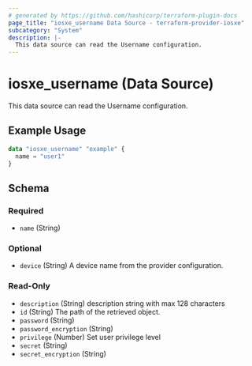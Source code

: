 ```yaml
---
# generated by https://github.com/hashicorp/terraform-plugin-docs
page_title: "iosxe_username Data Source - terraform-provider-iosxe"
subcategory: "System"
description: |-
  This data source can read the Username configuration.
---
```


# iosxe_username (Data Source)

This data source can read the Username configuration.

## Example Usage

```terraform
data "iosxe_username" "example" {
  name = "user1"
}
```

<!-- schema generated by tfplugindocs -->
## Schema

### Required

- `name` (String)

### Optional

- `device` (String) A device name from the provider configuration.

### Read-Only

- `description` (String) description string with max 128 characters
- `id` (String) The path of the retrieved object.
- `password` (String)
- `password_encryption` (String)
- `privilege` (Number) Set user privilege level
- `secret` (String)
- `secret_encryption` (String)
